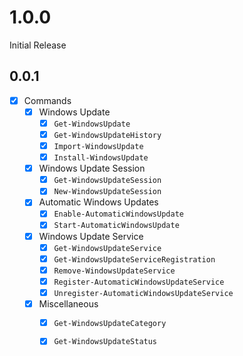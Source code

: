 # 1.0.0

Initial Release

## 0.0.1

- [x] Commands
  - [x] Windows Update
    - [x] `Get-WindowsUpdate`
    - [x] `Get-WindowsUpdateHistory`
    - [x] `Import-WindowsUpdate`
    - [x] `Install-WindowsUpdate`
  - [x] Windows Update Session
    - [x] `Get-WindowsUpdateSession`
    - [x] `New-WindowsUpdateSession`
  - [x] Automatic Windows Updates
    - [x] `Enable-AutomaticWindowsUpdate`
    - [x] `Start-AutomaticWindowsUpdate`
  - [x] Windows Update Service
    - [x] `Get-WindowsUpdateService`
    - [x] `Get-WindowsUpdateServiceRegistration`
    - [x] `Remove-WindowsUpdateService`
    - [x] `Register-AutomaticWindowsUpdateService`
    - [x] `Unregister-AutomaticWindowsUpdateService`
  - [x] Miscellaneous
    - [x] `Get-WindowsUpdateCategory`
    - [x] `Get-WindowsUpdateStatus`

